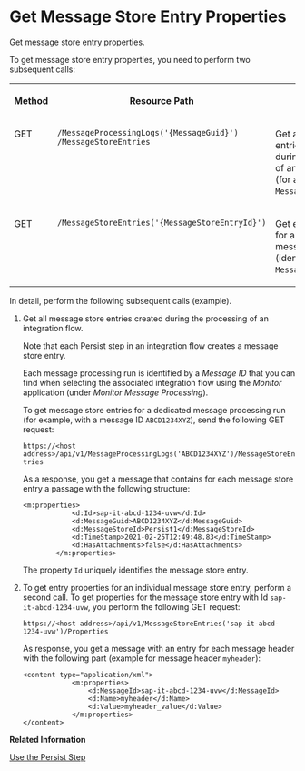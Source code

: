 <!-- loioa43d59e7e2c44534a3e357cc315703b5 -->

# Get Message Store Entry Properties

Get message store entry properties.



To get message store entry properties, you need to perform two subsequent calls:


<table>
<tr>
<th valign="top">

Method



</th>
<th valign="top">

Resource Path



</th>
<th valign="top">

Purpose



</th>
</tr>
<tr>
<td valign="top">

GET



</td>
<td valign="top">

 `​/MessageProcessingLogs('{MessageGuid}')​/MessageStoreEntries` 



</td>
<td valign="top">

Get all message store entries created during the processing of an integration flow \(for a dedicated `MessageGuid`\).



</td>
</tr>
<tr>
<td valign="top">

GET



</td>
<td valign="top">

 `​/MessageStoreEntries('{MessageStoreEntryId}')` 



</td>
<td valign="top">

Get entry properties for an individual message store entry \(identified by `MessageStoreEntryId`\).



</td>
</tr>
</table>

In detail, perform the following subsequent calls \(example\).

1.  Get all message store entries created during the processing of an integration flow.

    Note that each Persist step in an integration flow creates a message store entry.

    Each message processing run is identified by a *Message ID* that you can find when selecting the associated integration flow using the *Monitor* application \(under *Monitor Message Processing*\).

    To get message store entries for a dedicated message processing run \(for example, with a message ID `ABCD1234XYZ`\), send the following GET request:

    `https://<host address>/api/v1/MessageProcessingLogs('ABCD1234XYZ')/MessageStoreEntries`

    As a response, you get a message that contains for each message store entry a passage with the following structure:

    ```
    <m:properties>
                <d:Id>sap-it-abcd-1234-uvw</d:Id>
                <d:MessageGuid>ABCD1234XYZ</d:MessageGuid>
                <d:MessageStoreId>Persist1</d:MessageStoreId>
                <d:TimeStamp>2021-02-25T12:49:48.83</d:TimeStamp>
                <d:HasAttachments>false</d:HasAttachments>
            </m:properties>
    ```

    The property `Id` uniquely identifies the message store entry.

2.  To get entry properties for an individual message store entry, perform a second call. To get properties for the message store entry with Id `sap-it-abcd-1234-uvw`, you perform the following GET request:

    `https://<host address>/api/v1/MessageStoreEntries('sap-it-abcd-1234-uvw')/Properties`

    As response, you get a message with an entry for each message header with the following part \(example for message header `myheader`\):

    ```
    <content type="application/xml">
                <m:properties>
                    <d:MessageId>sap-it-abcd-1234-uvw</d:MessageId>
                    <d:Name>myheader</d:Name>
                    <d:Value>myheader_value</d:Value>
                </m:properties>
    </content>
    ```


**Related Information**  


[Use the Persist Step](use-the-persist-step-2707077.md "In successful scenarios, you use the Persist step to store the message at certain positions in the message processing sequence. Messages are stored only in case message processing is accomplished successfully.")

